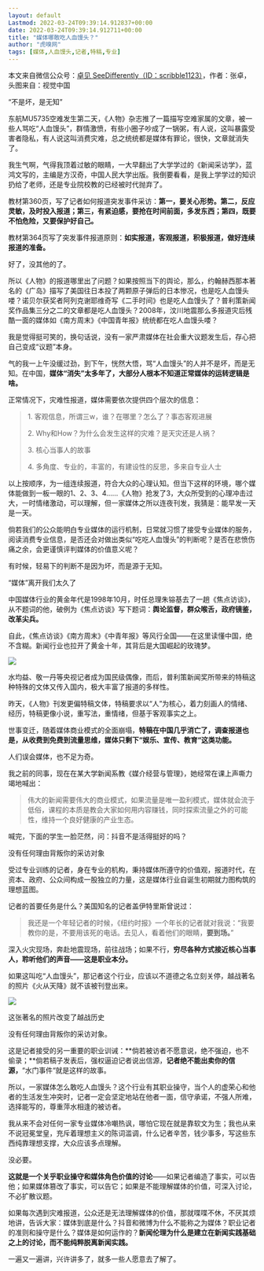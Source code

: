 ```yaml
---
layout: default
Lastmod: 2022-03-24T09:39:14.912837+00:00
date: 2022-03-24T09:39:14.912711+00:00
title: "媒体哪敢吃人血馒头？"
author: "虎嗅网"
tags: [媒体,人血馒头,记者,特稿,专业]
---
```


本文来自微信公众号：[卓见 SeeDifferently（ID：scribble1123）](https://mp.weixin.qq.com/s/R4wPkrMgpAobcCU3LHGUCw)，作者：张卓，头图来自：视觉中国

“不是坏，是无知”

东航MU5735空难发生第二天，《人物》杂志推了一篇描写空难家属的文章，被一些人骂吃“人血馒头”，群情激愤，有些小圈子吵成了一锅粥，有人说，这叫暴露受害者隐私，有人说这叫消费灾难，总之统统都是媒体有罪论，很快，文章就消失了。

我生气啊，气得我顶着过敏的眼睛，一大早翻出了大学学过的《新闻采访学》，蓝鸿文写的，主编是方汉奇，中国人民大学出版。我倒要看看，是我上学学过的知识扔给了老师，还是专业院校教的已经被时代抛弃了。

教材第360页，写了记者如何报道突发事件采访：**第一，要关心形势。第二，反应灵敏，及时投入报道；第三，有紧迫感，要抢在时间前面，多发东西；第四，既要不怕危险，又要保护好自己。**

教材第364页写了突发事件报道原则：**如实报道，客观报道，积极报道，做好连续报道的准备。**

好了，没其他的了。

所以《人物》的报道哪里出了问题？如果按照当下的舆论，那么，约翰赫西那本著名的《广岛》描写了美国往日本投了两颗原子弹后的日本惨况，也是吃人血馒头喽？诺贝尔获奖者阿列克谢耶维奇写《二手时间》也是吃人血馒头了？普利策新闻奖作品集三分之二的文章都是吃人血馒头？2008年，汶川地震那么多报道灾后残酷一面的媒体如《南方周末》《中国青年报》统统都在吃人血馒头喽？

我是觉得挺可笑的，换句话说，没有一家严肃媒体在社会重大议题发生后，存心把自己变成“议题”本身。

气的我一上午没缓过劲，到下午，恍然大悟，骂“人血馒头”的人并不是坏，而是无知。在中国，**媒体“消失”太多年了，大部分人根本不知道正常媒体的运转逻辑是啥。**

正常情况下，灾难性报道，媒体需要依次提供四个层次的信息：

> 1\. 客观信息，所谓三w，谁？在哪里？怎么了？事态客观进展
> 
> 2\. Why和How？为什么会发生这样的灾难？是天灾还是人祸？
> 
> 3\. 核心当事人的故事
> 
> 4\. 多角度、专业的，丰富的，有建设性的反思，多来自专业人士

以上按顺序，为一组连续报道，符合大众的心理认知。但当下这样的环境，哪个媒体能做到一板一眼的1、2、3、4……《人物》抢发了3，大众所受到的心理冲击过大，一时情绪激动，可以理解，但一家媒体之所以连夜刊发，我猜是：能早发一天是一天。

倘若我们的公众能明白专业媒体的运行机制，日常就习惯了接受专业媒体的服务，阅读消费专业信息，是否还会对做出类似“吃吃人血馒头”的判断呢？是否在悲愤伤痛之余，会更谨慎评判媒体的价值意义呢？

有时候，轻易下的判断不是因为坏，而是源于无知。

“媒体”离开我们太久了

中国媒体行业的黄金年代是1998年10月，时任总理朱镕基去了一趟《焦点访谈》，从不题词的他，破例为《焦点访谈》写下题词：**舆论监督，群众喉舌，政府镜鉴，改革尖兵。**

自此，《焦点访谈》《南方周末》《中青年报》等风行全国——在这里读懂中国，绝不含糊。新闻行业也拉开了黄金十年，其背后是大国崛起的玫瑰梦。

![](https://images.weserv.nl/?url=https%3A//img.huxiucdn.com/article/content/202203/23/220102477846.jpg%3FimageView2/2/w/1000/format/jpg/interlace/1/q/85)

水均益、敬一丹等央视记者成为国民级偶像，而后，普利策新闻奖所带来的特稿这种特殊的文体又传入国内，极大丰富了报道的多样性。  

昨天，《人物》刊发更偏特稿文体，特稿要求以“人”为核心，着力刻画人的情绪、经历，特稿更像小说，重写法，重情绪，但基于客观事实之上。

世事变迁，随着媒体商业模式的全面崩塌，**特稿在中国几乎消亡了，调查报道也是，从收费到免费到流量思维，媒体只剩下“娱乐、宣传、教育“这类功能。**

人们误会媒体，也不足为奇。

我之前的同事，现在在某大学新闻系教《媒介经营与管理》，她经常在课上声嘶力竭地喊出：

> 伟大的新闻需要伟大的商业模式，如果流量是唯一盈利模式，媒体就会流于低俗，课程的本质是教会大家如何用内容赚钱，同时探索流量之外的可能性，维持一个良好健康的产业生态。

喊完，下面的学生一脸茫然，问：抖音不是活得挺好的吗？

没有任何理由背叛你的采访对象

受过专业训练的记者，身在专业的机构，秉持媒体所遵守的价值观，报道时代，在资本、政府、公众间构成一股独立的力量，这是媒体行业自诞生初期就力图构筑的理想蓝图。

记者的首要任务是什么？美国知名的记者盖伊特里斯曾说过：

> 我还是一个年轻记者的时候，《纽约时报》一个年长的记者就对我说：“我要教你的是，不要用该死的电话。去见人，看着他们的眼睛，**要到场。**”

深入火灾现场，奔赴地震现场，前往战场；如果不行，**穷尽各种方式接近核心当事人，聆听他们的声音——这是职业本分。**

如果这叫吃“人血馒头”，那记者这个行业，应该以不道德之名立刻关停，越战著名的照片《火从天降》就不该被刊登出来。

![](https://images.weserv.nl/?url=https%3A//img.huxiucdn.com/article/content/202203/23/220103325304.jpg%3FimageView2/2/w/1000/format/jpg/interlace/1/q/85)

这张著名的照片改变了越战历史  

没有任何理由背叛你的采访对象。

这是记者接受的另一重要的职业训诫：**倘若被访者不愿意说，绝不强迫，也不偷录；**倘若稿子发表后，强权逼迫记者说出信源，**记者绝不能出卖你的信源，**“水门事件“就是这样的故事。

所以，一家媒体怎么敢吃人血馒头？这个行业有其职业操守，当个人的虚荣心和他者的生活发生冲突时，记者一定会坚定地站在他者一面，信守承诺，不强人所难，选择能写的，尊重萍水相逢的被访者。

我从来不会对任何一家专业媒体冷嘲热讽，哪怕它现在就是靠软文为生；我也从来不说冠冕堂皇，充斥着理想主义的陈词滥调，什么记者辛苦，钱少事多，写这些东西纯靠理想支撑，大众应该多点理解。

没必要。

**这就是一个关乎职业操守和媒体角色价值的讨论**——如果记者编造了事实，可以告他；如果媒体篡改了事实，可以告它；如果是不能理解媒体的价值，可深入讨论，不必扩散议题。

如果每次遇到灾难报道，公众还是无法理解媒体的价值，那就喋喋不休，不厌其烦地讲，告诉大家：媒体到底是什么？抖音和微博为什么不能称之为媒体？职业记者的准则和操守是什么？媒体是如何运作的？**新闻伦理为什么是建立在新闻实践基础之上的讨论，而不能纯粹脱离新闻实践。**

一遍又一遍讲，兴许讲多了，就多一些人愿意去了解了。
